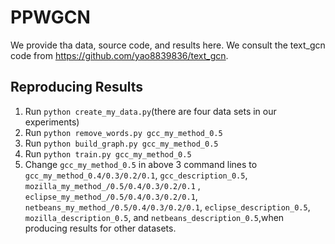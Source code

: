 # PPWGCN

We provide tha data, source code, and results here. We consult the text_gcn code from https://github.com/yao8839836/text_gcn.

## Reproducing Results

1. Run `python create_my_data.py`(there are four data sets in our experiments)
2. Run `python remove_words.py gcc_my_method_0.5`
3. Run `python build_graph.py gcc_my_method_0.5`
4. Run `python train.py gcc_my_method_0.5`
5. Change `gcc_my_method_0.5` in above 3 command lines to `gcc_my_method_0.4/0.3/0.2/0.1`, `gcc_description_0.5`, `mozilla_my_method_/0.5/0.4/0.3/0.2/0.1` ,  `eclipse_my_method_/0.5/0.4/0.3/0.2/0.1`,  `netbeans_my_method_/0.5/0.4/0.3/0.2/0.1`, `eclipse_description_0.5`, `mozilla_description_0.5`, and `netbeans_description_0.5`,when producing results for other datasets.